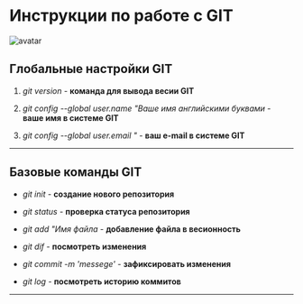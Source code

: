 # Инструкции по работе с GIT

![avatar](https://tehnikaarenda.ru/wp-content/uploads/9/0/3/90317cdfaf1a8f4d0c9f12ed5016d890.jpeg)

## Глобальные настройки  GIT

1. *git version* - **команда для вывода весии GIT**

2. *git config --global user.name "Ваше имя английскими буквами* - **ваше имя в системе GIT**

3. *git config --global user.email "* - **ваш e-mail в системе GIT**
- - -
## Базовые команды GIT

- *git init* - **создание нового репозитория**

- *git status* - **проверка статуса репозитория**

- *git add "Имя файла* - **добавление файла в весионность**

- *git dif* - **посмотреть изменения**

- *git commit -m 'messege'* - **зафиксировать изменения**

- *git log* - **посмотреть историю коммитов** 
----